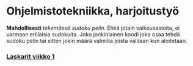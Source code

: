 # Ohjelmistotekniikka, harjoitustyö

**Mahdollisesti** *tekemässä sudoku pelin.* Ehkä jotain vaikeusasteita, ei varmaan erillaisia sudokuita. Joko jonkinlainen koodi joka osaa tehdä sudoku pelin tai sitten jokin määrä valmiita joista valitaan kun aloitetaan.

### [Laskarit viikko 1](https://github.com/McIlola/Ohjelmistotekniikka/tree/main/laskarit)
